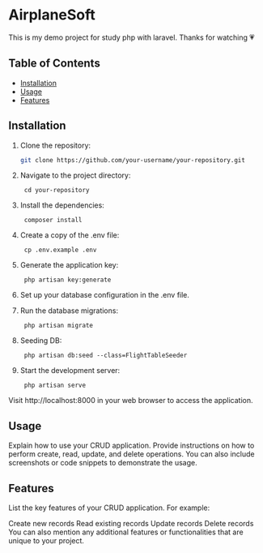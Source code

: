 # AirplaneSoft

This is my demo project for study php with laravel. Thanks for watching 💗

## Table of Contents

- [Installation](#installation)
- [Usage](#usage)
- [Features](#features)

## Installation

1. Clone the repository:

   ```bash
   git clone https://github.com/your-username/your-repository.git

2. Navigate to the project directory:

        cd your-repository
        
3. Install the dependencies:

        composer install
        
5. Create a copy of the .env file:

        cp .env.example .env
        
5. Generate the application key:

        php artisan key:generate
        
6. Set up your database configuration in the .env file.

7. Run the database migrations:
        
        php artisan migrate

6. Seeding DB:

        php artisan db:seed --class=FlightTableSeeder
7. Start the development server:

        php artisan serve
        
Visit http://localhost:8000 in your web browser to access the application.

## Usage
   Explain how to use your CRUD application. Provide instructions on how to perform create, read, update, and delete operations. You can also include screenshots or code snippets to demonstrate the usage.

## Features
   List the key features of your CRUD application. For example:

   Create new records
   Read existing records
   Update records
   Delete records
   You can also mention any additional features or functionalities that are unique to your project.
